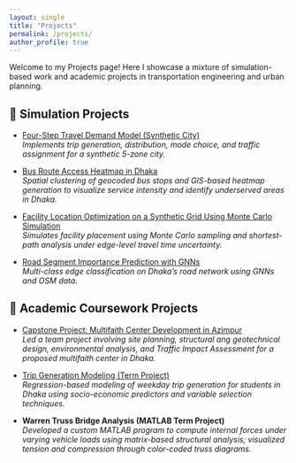 ```yaml
---
layout: single
title: "Projects"
permalink: /projects/
author_profile: true
---
```


Welcome to my Projects page! Here I showcase a mixture of simulation-based work and academic projects in transportation engineering and urban planning.

## 🧪 Simulation Projects

- [Four-Step Travel Demand Model (Synthetic City)](/four-step-model/)  
  *Implements trip generation, distribution, mode choice, and traffic assignment for a synthetic 5-zone city.*

- [Bus Route Access Heatmap in Dhaka](/bus-access-heatmap/)  
  *Spatial clustering of geocoded bus stops and GIS-based heatmap generation to visualize service intensity and identify underserved areas in Dhaka.*

- [Facility Location Optimization on a Synthetic Grid Using Monte Carlo Simulation](/facility-location/)  
  *Simulates facility placement using Monte Carlo sampling and shortest-path analysis under edge-level travel time uncertainty.*

- [Road Segment Importance Prediction with GNNs](/gnn-road-importance/)  
  *Multi-class edge classification on Dhaka’s road network using GNNs and OSM data.*



## 📘 Academic Coursework Projects

- [Capstone Project: Multifaith Center Development in Azimpur](/capstone-multifaith/)   
  *Led a team project involving site planning, structural ang geotechnical design, environmental analysis, and Traffic Impact Assessment for a proposed multifaith center in Dhaka.*

- [Trip Generation Modeling (Term Project)](/trip-generation-modeling/)  
  *Regression-based modeling of weekday trip generation for students in Dhaka using socio-economic predictors and variable selection techniques.*

- **Warren Truss Bridge Analysis (MATLAB Term Project)**  
  *Developed a custom MATLAB program to compute internal forces under varying vehicle loads using matrix-based structural analysis; visualized tension and compression through color-coded truss diagrams.*

